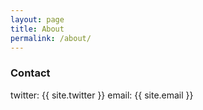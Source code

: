```yaml
---
layout: page
title: About
permalink: /about/
---
```

### Contact
twitter: {{ site.twitter }}
email: {{ site.email }}